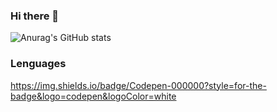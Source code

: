 ### Hi there 👋


![Anurag's GitHub stats](https://github-readme-stats.vercel.app/api?username=anuraghazra&show_icons=true&theme=highcontrast)

### Lenguages
https://img.shields.io/badge/Codepen-000000?style=for-the-badge&logo=codepen&logoColor=white






